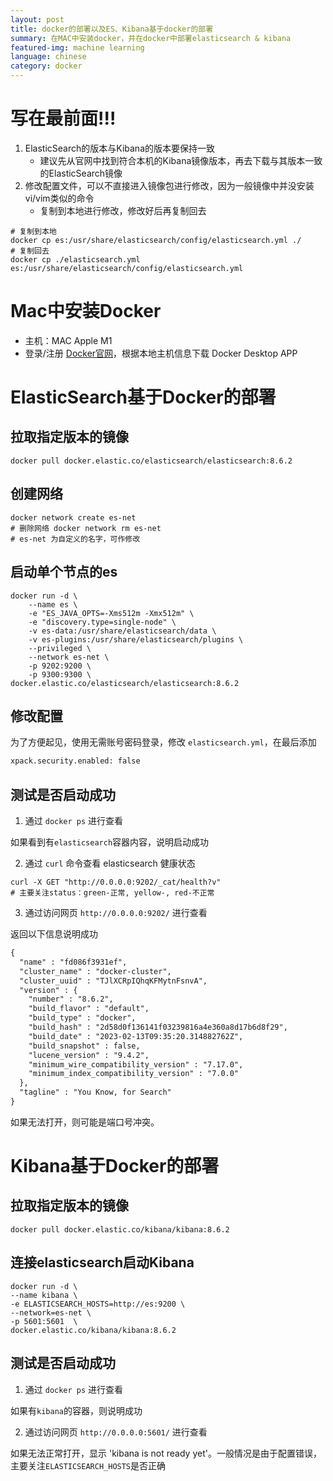 ```yaml
---
layout: post
title: docker的部署以及ES、Kibana基于docker的部署
summary: 在MAC中安装docker，并在docker中部署elasticsearch & kibana
featured-img: machine learning
language: chinese 
category: docker
---
```

# 写在最前面!!!

1. ElasticSearch的版本与Kibana的版本要保持一致
    - 建议先从官网中找到符合本机的Kibana镜像版本，再去下载与其版本一致的ElasticSearch镜像
2. 修改配置文件，可以不直接进入镜像包进行修改，因为一般镜像中并没安装vi/vim类似的命令
    - 复制到本地进行修改，修改好后再复制回去
```shell
# 复制到本地
docker cp es:/usr/share/elasticsearch/config/elasticsearch.yml ./
# 复制回去
docker cp ./elasticsearch.yml es:/usr/share/elasticsearch/config/elasticsearch.yml
```

# Mac中安装Docker 

- 主机：MAC Apple M1
- 登录/注册 [Docker官网](https://hub.docker.com/)，根据本地主机信息下载 Docker Desktop APP

# ElasticSearch基于Docker的部署

## 拉取指定版本的镜像

```shell
docker pull docker.elastic.co/elasticsearch/elasticsearch:8.6.2  
```


## 创建网络

```shell
docker network create es-net
# 删除网络 docker network rm es-net
# es-net 为自定义的名字，可作修改
```

## 启动单个节点的es

```shell
docker run -d \
	--name es \
    -e "ES_JAVA_OPTS=-Xms512m -Xmx512m" \
    -e "discovery.type=single-node" \
    -v es-data:/usr/share/elasticsearch/data \
    -v es-plugins:/usr/share/elasticsearch/plugins \
    --privileged \
    --network es-net \
    -p 9202:9200 \ 
    -p 9300:9300 \
docker.elastic.co/elasticsearch/elasticsearch:8.6.2 
```

## 修改配置

为了方便起见，使用无需账号密码登录，修改 `elasticsearch.yml`，在最后添加

```xml
xpack.security.enabled: false
```

## 测试是否启动成功
1. 通过 `docker ps` 进行查看

如果看到有`elasticsearch`容器内容，说明启动成功

2. 通过 `curl` 命令查看 elasticsearch 健康状态

```shell
curl -X GET "http://0.0.0.0:9202/_cat/health?v"
# 主要关注status：green-正常, yellow-, red-不正常
```

3. 通过访问网页 `http://0.0.0.0:9202/` 进行查看

返回以下信息说明成功
```html
{
  "name" : "fd086f3931ef",
  "cluster_name" : "docker-cluster",
  "cluster_uuid" : "TJlXCRpIQhqKFMytnFsnvA",
  "version" : {
    "number" : "8.6.2",
    "build_flavor" : "default",
    "build_type" : "docker",
    "build_hash" : "2d58d0f136141f03239816a4e360a8d17b6d8f29",
    "build_date" : "2023-02-13T09:35:20.314882762Z",
    "build_snapshot" : false,
    "lucene_version" : "9.4.2",
    "minimum_wire_compatibility_version" : "7.17.0",
    "minimum_index_compatibility_version" : "7.0.0"
  },
  "tagline" : "You Know, for Search"
}
```

如果无法打开，则可能是端口号冲突。


# Kibana基于Docker的部署
## 拉取指定版本的镜像

```shell
docker pull docker.elastic.co/kibana/kibana:8.6.2  
```
## 连接elasticsearch启动Kibana
```shell
docker run -d \                                                                   
--name kibana \
-e ELASTICSEARCH_HOSTS=http://es:9200 \
--network=es-net \
-p 5601:5601  \
docker.elastic.co/kibana/kibana:8.6.2
```

## 测试是否启动成功

1. 通过 `docker ps` 进行查看

如果有`kibana`的容器，则说明成功

2. 通过访问网页 `http://0.0.0.0:5601/` 进行查看

如果无法正常打开，显示 'kibana is not ready yet'。一般情况是由于配置错误，主要关注`ELASTICSEARCH_HOSTS`是否正确
